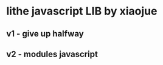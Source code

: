 ﻿lithe javascript LIB by xiaojue
===============================

v1 - give up halfway
--------------------
v2 - modules javascript
-----------------------
